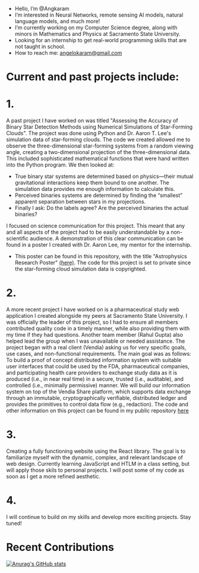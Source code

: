 - Hello, I’m @Angkaram
- I’m interested in Neural Networks, remote sensing AI models, natural language models, and much more!
- I’m currently working on my Computer Science degree, along with minors in Mathematics and Physics at Sacramento State University.
- Looking for an internship to get real-world programming skills that are not taught in school. 
- How to reach me: angelokaram@gmail.com

# Current and past projects include:

# 1. 
  A past project I have worked on was titled "Assessing the Accuracy of Binary Star Detection Methods using Numerical Simulations of Star-Forming 
  Clouds". 
  The project was done using Python and Dr. Aaron T. Lee's simulation data of star-forming clouds. The code we created allowed me to observe the 
  three-dimensional star-forming systems from a random viewing angle, creating a two-dimensional projection of the three-dimensional data. This 
  included sophisticated mathematical functions that were hand written into the Python program. We then looked at:
  - True binary star systems are determined based on physics—their mutual gravitational interactions keep them bound to one another. The
    simulation data provides me enough information to calculate this.
  - Perceived binaries systems are determined by finding the “smallest” apparent separation between stars in my projections.
  - Finally I ask: Do the labels agree? Are the perceived binaries the actual binaries?

  I focused on science communication for this project. This meant that any and all aspects of the project had to be easily understandable by a 
  non-scientific audience. A demonstration of this clear communication can be found in a poster I created with Dr. Aaron Lee, my mentor for the 
  internship. 
  - This poster can be found in this repository, with the title "Astrophysics Research Poster" [(here)](https://github.com/Angkaram/Angkaram/blob/main/Astrophysics_Research_Poster.pdf). The code for this project is set to private since
    the star-forming cloud simulation data is copyrighted. 

# 2. 
  A more recent project I have worked on is a pharmaceutical study web application I created alongside my peers at Sacramento State University. I 
  was officially the leader of this project, so I had to ensure all members contributed quality code in a timely manner, while also providing them 
  with my time if they had questions. Another team member (Rahul Gupta) also helped lead the group when I was unavailable or needed assistance. 
  The project began with a real client (Vendia) asking us for very specific goals, use cases, and non-functional requirements. The main goal was 
  as follows: To build a proof of concept distributed information system with suitable user interfaces that could be used by the FDA, 
  pharmaceutical companies, and participating health care providers to exchange study data as it is produced (i.e., in near real time) in a 
  secure, trusted (i.e., auditable), and controlled (i.e., minimally permissive) manner. We will build our information system on top of the Vendia 
  Share platform, which supports data exchange through an immutable, cryptographically verifiable, distributed ledger and provides the primitives 
  to control data flow (e.g., redaction). 
  The code and other information on this project can be found in my public repository [here](https://github.com/Angkaram/Pharmaceutical-Study-Web-App-Project)

# 3. 
  Creating a fully functioning website using the React library. The goal is to familiarize myself with the dynamic, complex, and relevant 
  landscape of web design. Currently learning JavaScript and HTLM in a class setting, but will apply those skils to personal projects. I will post 
  some of my code as soon as I get a more refined aesthetic.

# 4. 
  I will continue to build on my skills and develop more exciting projects. 
  Stay tuned! 

# Recent Contributions
[![Anurag's GitHub stats](https://github-readme-stats.vercel.app/api?username=Angkaram&count_private=true)](https://github.com/anuraghazra/github-readme-stats)

<!---
Angkaram/Angkaram is a ✨ special ✨ repository because its `README.md` (this file) appears on your GitHub profile.
You can click the Preview link to take a look at your changes.
--->
